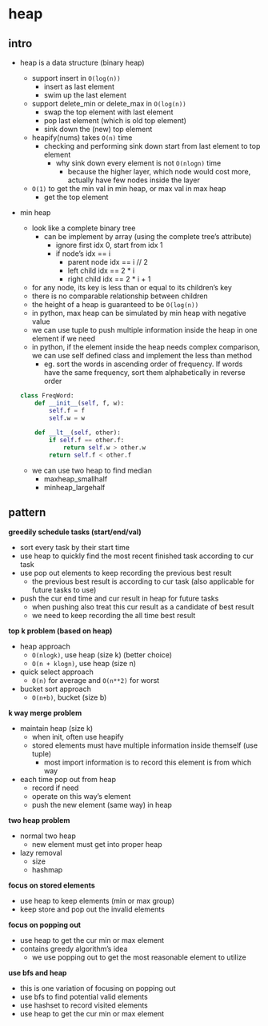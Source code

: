 # heap

## intro

- heap is a data structure (binary heap)
    - support insert in `O(log(n))`
        - insert as last element
        - swim up the last element
    - support delete_min or delete_max in `O(log(n))`
        - swap the top element with last element
        - pop last element (which is old top element)
        - sink down the (new) top element
    - heapify(nums) takes `O(n)` time
        - checking and performing sink down start from last element to top element
            - why sink down every element is not `O(nlogn)` time
                - because the higher layer, which node would cost more, actually have few nodes inside the layer
    - `O(1)` to get the min val in min heap, or max val in max heap
        - get the top element
- min heap
    - look like a complete binary tree
        - can be implement by array (using the complete tree’s attribute)
            - ignore first idx 0, start from idx 1
            - if node’s idx == i
                - parent node idx == i // 2
                - left child idx == 2 * i
                - right child idx == 2 * i + 1
    - for any node, its key is less than or equal to its children’s key
    - there is no comparable relationship between children
    - the height of a heap is guaranteed to be `O(log(n))`
    - in python, max heap can be simulated by min heap with negative value
    - we can use tuple to push multiple information inside the heap in one element if we need
    - in python, if the element inside the heap needs complex comparison, we can use self defined class and implement the less than method
        - eg. sort the words in ascending order of frequency. If words have the same frequency, sort them alphabetically in reverse order
    
    ```python
    class FreqWord:
        def __init__(self, f, w):
            self.f = f
            self.w = w
        
        def __lt__(self, other):
            if self.f == other.f:
                return self.w > other.w
            return self.f < other.f
    ```
    
    - we can use two heap to find median
        - maxheap_smallhalf
        - minheap_largehalf

## pattern

**greedily schedule tasks (start/end/val)**

- sort every task by their start time
- use heap to quickly find the most recent finished task according to cur task
- use pop out elements to keep recording the previous best result
  - the previous best result is according to cur task (also applicable for future tasks to use)
- push the cur end time and cur result in heap for future tasks
  - when pushing also treat this cur result as a candidate of best result
  - we need to keep recording the all time best result

**top k problem (based on heap)**

- heap approach
    - `O(nlogk)`, use heap (size k) (better choice)
    - `O(n + klogn)`, use heap (size n)
- quick select approach
    - `O(n)` for average and `O(n**2)` for worst
- bucket sort approach
    - `O(n+b)`, bucket (size b)

**k way merge problem**

- maintain heap (size k)
    - when init, often use heapify
    - stored elements must have multiple information inside themself (use tuple)
        - most import information is to record this element is from which way
- each time pop out from heap
    - record if need
    - operate on this way’s element
    - push the new element (same way) in heap

**two heap problem**

- normal two heap
  - new element must get into proper heap
- lazy removal
    - size
    - hashmap

**focus on stored elements**

- use heap to keep elements (min or max group)
- keep store and pop out the invalid elements

**focus on popping out**

- use heap to get the cur min or max element
- contains greedy algorithm’s idea
    - we use popping out to get the most reasonable element to utilize

**use bfs and heap**

- this is one variation of focusing on popping out
- use bfs to find potential valid elements
- use hashset to record visited elements
- use heap to get the cur min or max element